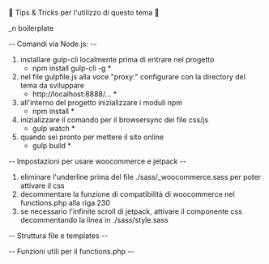 🚀 Tips & Tricks per l'utilizzo di questo tema 🚀

_n boilerplate


-- Comandi via Node.js: --

1. installare gulp-cli localmente prima di entrare nel progetto
    *  npm install gulp-cli -g  *
2. nel file gulpfile.js alla voce "proxy:" configurare con la directory del tema da sviluppare
    *  http://localhost:8888/...  *
3. all'interno del progetto inizializzare i moduli npm
    *  npm install  *
4. inizializzare il comando per il browsersync dei file css/js
    *  gulp watch  *
5. quando sei pronto per mettere il sito online
    *  gulp build  *



-- Impostazioni per usare woocommerce e jetpack --

1. eliminare l'underline prima del file ./sass/_woocommerce.sass per poter attivare il css
2. decommentare la funzione di compatibilità di woocommerce nel functions.php alla riga 230
3. se necessario l'infinite scroll di jetpack, attivare il componente css decommentando la linea in ./sass/style.sass



-- Struttura file e templates --



-- Funzioni utili per il functions.php --
